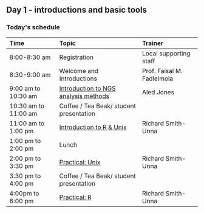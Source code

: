 ## Day 1 - introductions and basic tools

### Today's schedule

| Time                 | Topic                                                    | Trainer                    |
|:---------------------|:---------------------------------------------------------|:---------------------------|
| 8:00-8:30 am         | Registration                                             | Local supporting staff     |
| 8:30-9:00 am         | Welcome and Introductions                                | Prof. Faisal M. Fadlelmola |
| 9:00 am to 10:30 am  | [Introduction to NGS analysis methods](./1_intro_to_NGS) | Aled Jones                 |
| 10:30 am to 11:00 am | Coffee / Tea Beak/ student presentation                  |                            |
| 11:00 am to 1:00 pm  | [Introduction to R & Unix](./2_intro_to_R_and_unix)      | Richard Smith-Unna         |
| 1:00 pm to 2:00 pm   | Lunch                                                    |                            |
| 2:00 pm to 3:30 pm   | [Practical: Unix](./3_unix)                              | Richard Smith-Unna         |
| 3:30 pm to 4:00 pm   | Coffee / Tea Beak/ student presentation                  |                            |
| 4:00pm to 6:00 pm    | [Practical: R](./4_R)                                    | Richard Smith-Unna         |

